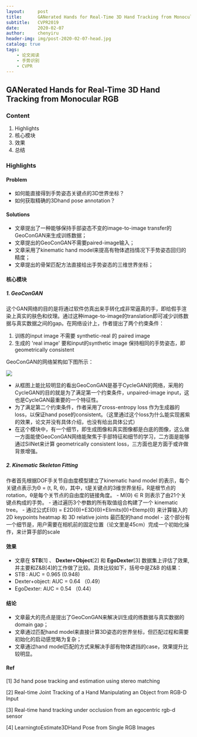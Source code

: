 ```yaml
---
layout:     post
title:      GANerated Hands for Real-Time 3D Hand Tracking from Monocular RGB
subtitle:   CVPR2019
date:       2020-02-07
author:     chenyiru
header-img: img/post-2020-02-07-head.jpg
catalog: true
tags:
    - 论文阅读
    - 手势识别
	- CVPR
---
```


## GANerated Hands for Real-Time 3D Hand Tracking from Monocular RGB

### Content

1. Highlights
2. 核心模块
3. 效果
4. 总结

### Highlights

#### **Problem**

- 如何能直接得到手势姿态关键点的3D世界坐标？
- 如何获取精确的3Dhand pose annotation？

#### **Solutions**

- 文章提出了一种能够保持手部姿态不变的image-to-image transfer的GeoConGAN来生成训练数据；
- 文章提出的GeoConGAN不需要paired-image输入；
- 文章采用了kinematic hand model来提高有物体遮挡情况下手势姿态回归的精度；
- 文章提出的骨架匹配方法直接给出手势姿态的三维世界坐标；

#### 核心模块

##### **1. GeoConGAN**

这个GAN网络的目的是将通过软件仿真出来手转化成非常逼真的手，即给假手渲染上真实的肤色和纹理。通过这种image-to-image的translation即可减少训练数据与真实数据之间的gap。在网络设计上，作者提出了两个约束条件：

1. 训练的input image 不需要 synthetic-real 的 paired image
2. 生成的 'real image' 要和input的synthetic image 保持相同的手势姿态，即 geometrically consistent

GeoConGAN的网络架构如下图所示：

![](/Users/chenyiru/blogs/inachencyr.github.io/img/post-2020-02-07-t1.jpg)

- 从框图上能比较明显的看出GeoConGAN是基于CycleGAN的网络，采用的CycleGAN的目的就是为了满足第一个约束条件，unpaired-image input，这也是CycleGAN最重要的一个特征性。
- 为了满足第二个约束条件，作者采用了cross-entropy loss 作为生成器的loss，以保证hand pose的consistent。（这里通过这个loss为什么能实现酱紫的效果，论文并没有具体介绍，也没有给出具体公式）
- 在这个模块中，有一个细节，即生成图像和真实图像都是白底的图像，这么做一方面能使GeoConGAN网络能聚焦于手部特征和细节的学习，二方面是能够通过SilNet来计算 geometrically consistent loss，三方面也是方面于或许做背景增强。

##### **2. Kinematic Skeleton Fitting**

作者首先根据DOF手关节自由度模型建立了kinematic hand model 的表示，每个关键点表示为Θ = (t, R, θ)，其中，t是关键点的3维世界坐标，R是根节点的rotation，θ是每个关节点的自由度的链接角度。 - M(Θ) ∈ R 则表示了由21个关键点构成的手势。 - 通过遍历3个参数的所有取值组合构建了一个 kinematic tree。 - 通过公式E(Θ) = E2D(Θ)+E3D(Θ)+Elimits(Θ)+Etemp(Θ) 来计算输入的2D keypoints heatmap 和 3D relative joints 最匹配的hand model - 这个部分有一个细节是，用户需要在相机前的固定位置（论文里是45cm）完成一个初始化操作，来计算手部的scale

#### 效果

- 文章在 **STB**[1] 、 **Dexter+Object**[2] 和 **EgoDexter**[3] 数据集上评估了效果, 并主要和Z&B[4]的工作做了比较。具体比较如下，括号中是Z&B 的结果：
- STB : AUC = 0.965 (0.948)
- Dexter+object: AUC = 0.64 （0.49）
- EgoDexter: AUC = 0.54 （0.44）

#### 结论

- 文章最大的亮点是提出了GeoConGAN来解决训生成的练数据与真实数据的domain gap；
- 文章通过匹配hand model来直接计算3D姿态的世界坐标，但匹配过程和需要初始化的启动感觉略为复杂；
- 文章通过hand model匹配的方式来解决手部有物体遮挡的case，效果提升比较明显。

#### Ref

[1] 3d hand pose tracking and estimation using stereo matching

[2]  Real-time Joint Tracking of a Hand Manipulating an Object from RGB-D Input

[3] Real-time hand tracking under occlusion from an egocentric rgb-d sensor

[4] LearningtoEstimate3DHand Pose from Single RGB Images